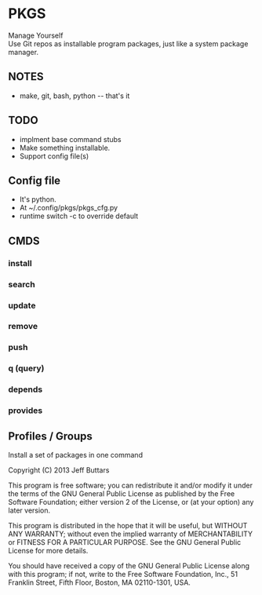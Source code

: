 
# PKGS
Manage Yourself  
Use Git repos as installable program packages, just like a system package
manager.

## NOTES

* make, git, bash, python -- that's it

## TODO
* implment base command stubs
* Make something installable.
* Support config file(s)

## Config file

* It's python.
* At ~/.config/pkgs/pkgs_cfg.py
* runtime switch -c to override default

## CMDS

### install

### search

### update

### remove

### push

### q (query)

### depends

### provides


## Profiles / Groups

Install a set of packages in one command


Copyright (C) 2013 Jeff Buttars

This program is free software; you can redistribute it and/or
modify it under the terms of the GNU General Public License
as published by the Free Software Foundation; either version 2
of the License, or (at your option) any later version.

This program is distributed in the hope that it will be useful,
but WITHOUT ANY WARRANTY; without even the implied warranty of
MERCHANTABILITY or FITNESS FOR A PARTICULAR PURPOSE.  See the
GNU General Public License for more details.

You should have received a copy of the GNU General Public License
along with this program; if not, write to the Free Software
Foundation, Inc., 51 Franklin Street, Fifth Floor, Boston, MA  02110-1301, USA.
